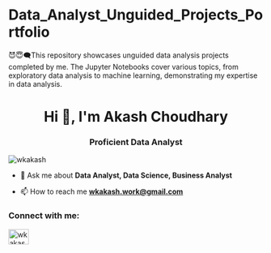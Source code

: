 # Data_Analyst_Unguided_Projects_Portfolio
😈😇🗨️This repository showcases unguided data analysis projects completed by me. The Jupyter Notebooks cover various topics, from exploratory data analysis to machine learning, demonstrating my expertise in data analysis.
<h1 align="center">Hi 👋, I'm Akash Choudhary</h1>
<h3 align="center">Proficient Data Analyst</h3>

<p align="left"> <img src="https://komarev.com/ghpvc/?username=wkakash&label=Profile%20views&color=0e75b6&style=flat" alt="wkakash" /> </p>

- 💬 Ask me about **Data Analyst, Data Science, Business Analyst**

- 📫 How to reach me **wkakash.work@gmail.com**

<h3 align="left">Connect with me:</h3>
<p align="left">
<a href="https://linkedin.com/in/wkakash" target="blank"><img align="center" src="https://raw.githubusercontent.com/rahuldkjain/github-profile-readme-generator/master/src/images/icons/Social/linked-in-alt.svg" alt="wkakash" height="30" width="40" /></a>
</p>

